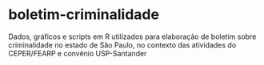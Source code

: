 # boletim-criminalidade
Dados, gráficos e scripts em R utilizados para elaboração de boletim sobre criminalidade no estado de São Paulo, no contexto das atividades do CEPER/FEARP e convênio USP-Santander
